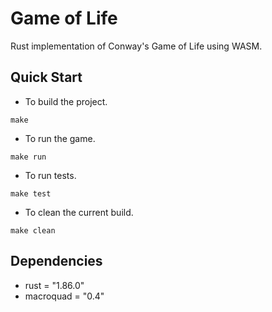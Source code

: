 # Game of Life
Rust implementation of Conway's Game of Life using WASM.

## Quick Start
- To build the project.
```
make
```
- To run the game.
```
make run
```
- To run tests.
```
make test
```
- To clean the current build.
```
make clean
```

## Dependencies
- rust = "1.86.0"
- macroquad = "0.4"
